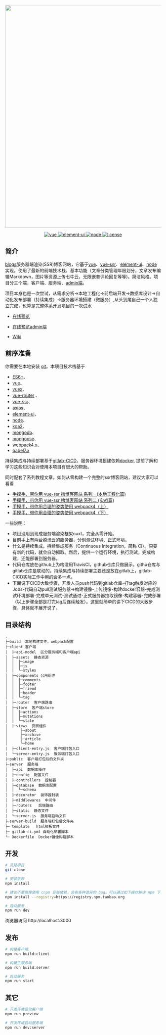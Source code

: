 <p align="center">
  <img width="720" src="https://pic3.zhimg.com/80/v2-08daea42db8838ab4762f25b68dc743a_720w.jpg">
</p>

<p align="center">
  <a href="https://github.com/vuejs/vue">
    <img src="https://img.shields.io/badge/vue-2.6.10-brightgreen.svg" alt="vue">
  </a>
  <a href="https://github.com/ElemeFE/element">
    <img src="https://img.shields.io/badge/element--ui-2.7.0-brightgreen.svg" alt="element-ui">
  </a>
  <a href="https://github.com/nodejs/node">
    <img src="https://img.shields.io/badge/node-10.6.10-brightgreen.svg" alt="node">
  </a>
  <a href="https://github.com/liutao2428118/blogs/blob/master/LICENSE">
    <img src="https://img.shields.io/github/license/mashape/apistatus.svg" alt="license">
  </a>
</p>




## 简介
[blogs](https://github.com/liutao2428118/blogs)服务器端渲染(SSR)博客网站，它基于[vue](https://github.com/vuejs/vue)、[vue-ssr](https://ssr.vuejs.org/zh/)、[element-ui](https://github.com/ElemeFE/element)、[node](https://github.com/nodejs/node)实现。使用了最新的前端技术栈，基本功能（文章分类管理年限划分，文章发布编辑Markdown，图片等资源上传七牛云，无限嵌套评论回复等等)。简洁风格。项目分三个端，客户端、服务端、[admin端](https://github.com/liutao2428118/blogs-admin)。

项目本身也是一次尝试，从需求分析->本地工程化->前后端开发->数据库设计->自动化发布部署（持续集成）->服务器环境搭建（微服务）,从头到尾自己一个人独立完成，也算是完整体系开发项目的一次试水

- [在线预览](http://blogs.xiaoying.love/)

- [在线预览admin端](http://blogs.xiaoying.love/admin)

- [Wiki](https://github.com/liutao2428118/blogs/wiki)


## 前序准备
你需要在本地安装 [git](https://git-scm.com/)。本项目技术栈基于
- [ES6+](http://es6.ruanyifeng.com/)、
- [vue](https://cn.vuejs.org/index.html)、
- [vuex](https://vuex.vuejs.org/zh-cn/)、
- [vue-router](https://router.vuejs.org/zh-cn/) 、
- [vue-ssr](https://ssr.vuejs.org/zh/)、
- [axios](https://github.com/axios/axios)、
- [element-ui](https://element.eleme.cn/#/zh-CN)、
- [node](http://nodejs.org/)、
- [koa2](https://koa.bootcss.com/)、
- [mongodb](https://www.mongodb.com/)、
- [mongoose](http://www.nodeclass.com/api/mongoose.html#quick_start)、
- [webpack4.x](https://www.webpackjs.com/)、
- [babel7.x](https://www.babeljs.cn/) 

持续集成与持续部署基于[gitlab-CICD](https://docs.gitlab.com/ee/README.html)，服务器环境搭建依赖[docker](https://www.docker.com/), 提前了解和学习这些知识会对使用本项目有很大的帮助。

同时配套了系列教程文章，如何从零构建一个完整的ssr博客网站，建议大家可以看看

- [手摸手，带你用 vue-ssr 撸博客网站 系列一(本地工程化篇)](https://www.baidu.com)
- [手摸手，带你用 vue-ssr 撸博客网站 系列二 (实战篇)](https://www.baidu.com)
- [手摸手，带你用合理的姿势使用 webpack4（上）](https://juejin.im/post/5b56909a518825195f499806)
- [手摸手，带你用合理的姿势使用 webpack4（下）](https://juejin.im/post/5b5d6d6f6fb9a04fea58aabc)

一些说明：
- 项目没用到现成服务端渲染框架nuxt，完全从零开始。
- 目前手上有两台腾讯云的服务器，分别测试环境、正式环境。
- 什么是持续集成，持续集成服务（Continuous Integration，简称 CI）。只要有新的代码，就会自动抓取。然后，提供一个运行环境，执行测试，完成构建，还能部署到服务器。
- 代码仓库放在github上为啥没用TravisCI，github仓库只做展示，githu仓库与gitlab仓库是联动的，持续集成与持续部署主要还是放在gitlab上，gitlab-CICD实际工作中用的会多一点。
- 下面说下CICD大致步骤，开发人员push代码到gitlab仓库-打tag触发对应的Jobs-代码自动pull测试服务器->构建镜像-上传镜像-构建docker容器-完成测试环境部署-完成单元测试-测试通过-正式服务器拉取镜像-构建容器-完成部署（以上步骤全部是打完tag后连续触发）。这里就简单的讲下CICD的大致步骤，具体就不展开说了。

## 目录结构

```
.
├─build  本地构建文件，webpack配置
├─client 客户端
│  ├─api-model  区分服务端和客户端api
│  ├─assets  静态资源
│  │  ├─image
│  │  ├─js
│  │  └─styles
│  ├─components 公用组件
│  │  ├─comments
│  │  ├─footer
│  │  ├─friend
│  │  ├─header
│  │  └─tag
│  ├─router  客户端路由
│  ├─store  客户端store
│  │  ├─actions
│  │  ├─mutations
│  │  └─state
│  ├─views  页面组件
│      ├─about
│      ├─archive
│      ├─article
│      └─home
|  ├─client-entry.js  客户端打包入口
|  └─server-entry.js  服务端打包入口
├─public  客户端打包后的文件夹
├─server  服务端
│  ├─api  数据库操作
│  ├─config  配置文件
│  ├─controllers  控制器
│  ├─database  数据库配置
│  │  └─schema
│  ├─decorator  装饰器封装
│  ├─middlewares  中间件
│  ├─routers   后端路由
│  ├─static  静态文件
|  └─server.js  服务端启动文件
├─server-build  服务端打包后文件夹
├─ template   html模板文件
├─ gitlab-ci.yml 自动化部署脚本
└─ Dockerfile  Docker镜像构建脚本

```

## 开发

```bash
# 克隆项目
git clone

# 安装依赖
npm install

# 建议不要直接使用 cnpm 安装依赖，会有各种诡异的 bug。可以通过如下操作解决 npm 下载速度慢的问题
npm install --registry=https://registry.npm.taobao.org

# 启动服务
npm run dev
```

浏览器访问 http://localhost:3000

## 发布

```bash
# 构建客户端
npm run build:client

# 构建生服务端
npm run build:server

# 启动服务
npm run start
```

## 其它

```bash
# 开发环境启动客户端
npm run preview

# 开发环境启动服务端
npm run dev:server

```
